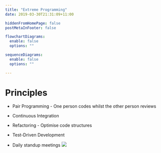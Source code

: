```yaml
---
title: "Extreme Programming"
date: 2019-03-30T21:31:09+11:00

hiddenFromHomePage: false
postMetaInFooter: false

flowchartDiagrams:
  enable: false
  options: ""

sequenceDiagrams: 
  enable: false
  options: ""

---
```


# Principles

* Pair Programming - One person codes whilst the other person reviews
* Continuous Integration
* Refactoring - Optimise code structures
* Test-Driven Development

* Daily standup meetings
![](Snipaste_2019-03-30_21-44-46.png)
